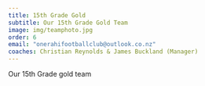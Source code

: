 ```yaml
---
title: 15th Grade Gold
subtitle: Our 15th Grade Gold Team
image: img/teamphoto.jpg
order: 6
email: "onerahifootballclub@outlook.co.nz"
coaches: Christian Reynolds & James Buckland (Manager)
---
```

Our 15th Grade gold team